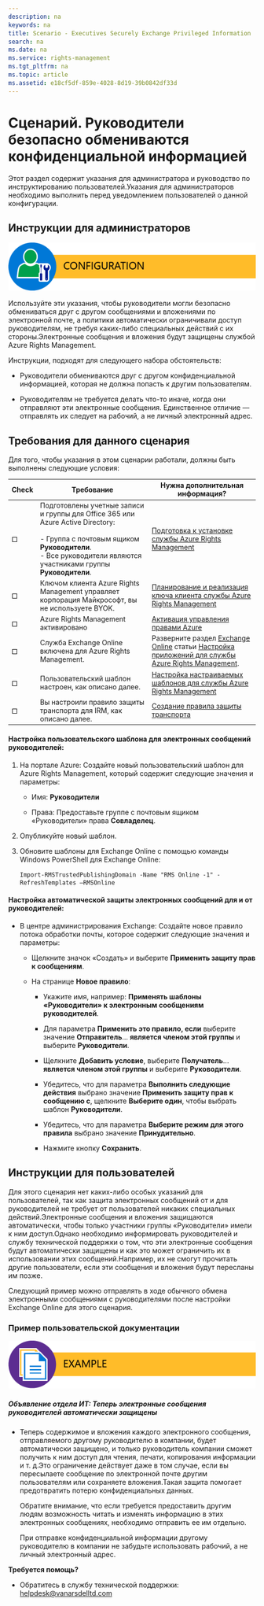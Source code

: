 ```yaml
---
description: na
keywords: na
title: Scenario - Executives Securely Exchange Privileged Information
search: na
ms.date: na
ms.service: rights-management
ms.tgt_pltfrm: na
ms.topic: article
ms.assetid: e18cf5df-859e-4028-8d19-39b0842df33d
---
```

# Сценарий. Руководители безопасно обмениваются конфиденциальной информацией
Этот раздел содержит указания для администратора и руководство по инструктированию пользователей.Указания для администраторов необходимо выполнить перед уведомлением пользователей о данной конфигурации.

## Инструкции для администраторов
![](../Image/AzRMS_AdminBanner.png)

Используйте эти указания, чтобы руководители могли безопасно обмениваться друг с другом сообщениями и вложениями по электронной почте, а политики автоматически ограничивали доступ руководителям, не требуя каких-либо специальных действий с их стороны.Электронные сообщения и вложения будут защищены службой Azure Rights Management.

Инструкции, подходят для следующего набора обстоятельств:

-   Руководители обмениваются друг с другом конфиденциальной информацией, которая не должна попасть к другим пользователям.

-   Руководителям не требуется делать что-то иначе, когда они отправляют эти электронные сообщения. Единственное отличие — отправлять их следует на рабочий, а не личный электронный адрес.

## Требования для данного сценария
Для того, чтобы указания в этом сценарии работали, должны быть выполнены следующие условия:

|Check|Требование|Нужна дополнительная информация?|
|---------|--------------|------------------------------------|
|![](../Image/4d269a30-a873-45c5-87de-30ee6558e7b0.gif)|Подготовлены учетные записи и группы для Office 365 или Azure Active Directory:<br /><br />-   Группа с почтовым ящиком **Руководители**.<br />-   Все руководители являются участниками группы **Руководители**.|[Подготовка к установке службы Azure Rights Management](https://technet.microsoft.com/library/jj585029.aspx)|
|![](../Image/4d269a30-a873-45c5-87de-30ee6558e7b0.gif)|Ключом клиента Azure Rights Management управляет корпорация Майкрософт, вы не используете BYOK.|[Планирование и реализация ключа клиента службы Azure Rights Management](https://technet.microsoft.com/library/dn440580.aspx)|
|![](../Image/4d269a30-a873-45c5-87de-30ee6558e7b0.gif)|Azure Rights Management активировано|[Активация управления правами Azure](https://technet.microsoft.com/library/jj658941.aspx)|
|![](../Image/4d269a30-a873-45c5-87de-30ee6558e7b0.gif)|Служба Exchange Online включена для Azure Rights Management.|Разверните раздел [Exchange Online](https://technet.microsoft.com/library/jj585031.aspx) статьи [Настройка приложений для службы Azure Rights Management](https://technet.microsoft.com/library/jj585031.aspx).|
|![](../Image/4d269a30-a873-45c5-87de-30ee6558e7b0.gif)|Пользовательский шаблон настроен, как описано далее.|[Настройка настраиваемых шаблонов для службы Azure Rights Management](https://technet.microsoft.com/library/dn642472.aspx)|
|![](../Image/4d269a30-a873-45c5-87de-30ee6558e7b0.gif)|Вы настроили правило защиты транспорта для IRM, как описано далее.|[Создание правила защиты транспорта](https://technet.microsoft.com/library/dd302432.aspx)|

#### Настройка пользовательского шаблона для электронных сообщений руководителей:

1.  На портале Azure: Создайте новый пользовательский шаблон для Azure Rights Management, который содержит следующие значения и параметры:

    -   Имя: **Руководители**

    -   Права:  Предоставьте группе с почтовым ящиком «Руководители» права **Совладелец**.

2.  Опубликуйте новый шаблон.

3.  Обновите шаблоны для Exchange Online с помощью команды Windows PowerShell для Exchange Online:

    ```
    Import-RMSTrustedPublishingDomain -Name "RMS Online -1" -RefreshTemplates –RMSOnline
    ```

#### Настройка автоматической защиты электронных сообщений для и от руководителей:

-   В центре администрирования Exchange: Создайте новое правило потока обработки почты, которое содержит следующие значения и параметры:

    -   Щелкните значок «Создать» и выберите **Применить защиту прав к сообщениям**.

    -   На странице **Новое правило**:

        -   Укажите имя, например: **Применять шаблоны «Руководители» к электронным сообщениям руководителей**.

        -   Для параметра **Применить это правило, если** выберите значение **Отправитель**... **является членом этой группы** и выберите **Руководители**.

        -   Щелкните **Добавить условие**, выберите **Получатель**... **является членом этой группы** и выберите **Руководители**.

        -   Убедитесь, что для параметра **Выполнить следующие действия** выбрано значение **Применить защиту прав к сообщению с**, щелкните **Выберите один**, чтобы выбрать шаблон **Руководители**.

        -   Убедитесь, что для параметра **Выберите режим для этого правила** выбрано значение **Принудительно**.

        -   Нажмите кнопку **Сохранить**.

## Инструкции для пользователей
Для этого сценария нет каких-либо особых указаний для пользователей, так как защита электронных сообщений от и для руководителей не требует от пользователей никаких специальных действий.Электронные сообщения и вложения защищаются автоматически, чтобы только участники группы «Руководители» имели к ним доступ.Однако необходимо информировать руководителей и службу технической поддержки о том, что эти электронные сообщения будут автоматически защищены и как это может ограничить их в использовании этих сообщений.Например, их не смогут прочитать другие пользователи, если эти сообщения и вложения будут пересланы им позже.

Следующий пример можно отправлять в ходе обычного обмена электронными сообщениями с руководителями после настройки Exchange Online для этого сценария.

### Пример пользовательской документации
![](../Image/AzRMS_ExampleBanner.png)

##### Объявление отдела ИТ: Теперь электронные сообщения руководителей автоматически защищены

-   Теперь содержимое и вложения каждого электронного сообщения, отправляемого другому руководителю в компании, будет автоматически защищено, и только руководитель компании сможет получить к ним доступ для чтения, печати, копирования информации и т. д.Это ограничение действует даже в том случае, если вы пересылаете сообщение по электронной почте другим пользователям или сохраняете вложения.Такая защита помогает предотвратить потерю конфиденциальных данных.

    Обратите внимание, что если требуется предоставить другим людям возможность читать и изменять информацию в этих электронных сообщениях, необходимо отправить ее им отдельно.

    При отправке конфиденциальной информации другому руководителю в компании не забудьте использовать рабочий, а не личный электронный адрес.

**Требуется помощь?**

-   Обратитесь в службу технической поддержки: helpdesk@vanarsdelltd.com

